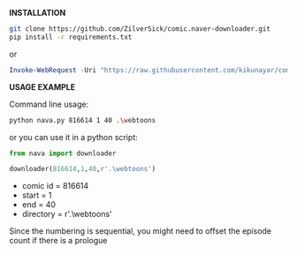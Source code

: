 **INSTALLATION**

```bash
git clone https://github.com/ZilverSick/comic.naver-downloader.git
pip install -r requirements.txt
```

or

```ps1
Invoke-WebRequest -Uri "https://raw.githubusercontent.com/kikunayar/comic.naver-downloader/main/nava.py" -OutFile nava.py
```

**USAGE EXAMPLE** 

Command line usage:

```bash
python nava.py 816614 1 40 .\webtoons
```

or you can use it in a python script:

```python
from nava import downloader

downloader(816614,1,40,r'.\webtoons')
```

- comic id = 816614
- start = 1
- end = 40
- directory = r'.\webtoons'

Since the numbering is sequential, you might need to offset the episode count if there is a prologue